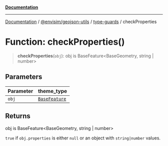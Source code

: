 [**Documentation**](../../../../README.md)

---

[Documentation](../../../../README.md) / [@envisim/geojson-utils](../../README.md) / [type-guards](../README.md) / checkProperties

# Function: checkProperties()

> **checkProperties**(`obj`): obj is BaseFeature\<BaseGeometry, string \| number\>

## Parameters

| Parameter | theme_type                                               |
| --------- | -------------------------------------------------------- |
| `obj`     | [`BaseFeature`](../../geojson/interfaces/BaseFeature.md) |

## Returns

obj is BaseFeature\<BaseGeometry, string \| number\>

`true` if `obj.properties` is either `null` or an object with `string|number` values.

